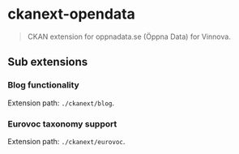 ckanext-opendata
================

> CKAN extension for oppnadata.se (Öppna Data) for Vinnova.

## Sub extensions

### Blog functionality

Extension path: `./ckanext/blog`.

### Eurovoc taxonomy support

Extension path: `./ckanext/eurovoc`.
